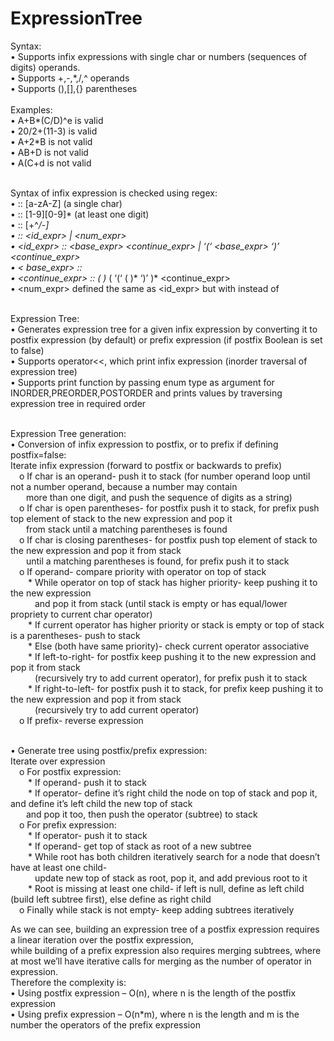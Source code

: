 # ExpressionTree
Syntax: </br>
•	Supports infix expressions with single char or numbers (sequences of digits) operands.</br>
•	Supports +,-,\*,/,^ operands</br>
•	Supports (),[],{} parentheses</br></br>
Examples:</br>
•	A+B*(C/D)^e is valid</br>
•	20/2+(11-3) is valid</br>
•	A+2*B is not valid</br>
•	AB+D is not valid</br>
•	A(C+d is not valid</br></br>

Syntax of infix expression is checked using regex:</br>
•	<id> :: [a-zA-Z]	(a single char)</br>
•	<num> :: [1-9][0-9]*	(at least one digit)</br>
•	<op> :: [+^*/-]</br>
•	<expr> :: <id_expr> | <num_expr></br>
•	<id_expr> :: <base_expr> <continue_expr> | ‘(‘ <base_expr> ‘)’ <continue_expr></br>
•	< base_expr> :: <id> <op> <id></br>
•	<continue_expr> :: (<op> <id>)* (<op> ‘(‘ <id> (<op> <id>)* <op> <id> ‘)’ )* <continue_expr></br>
•	<num_expr> defined the same as <id_expr> but with <num> instead of <id></br></br>

Expression Tree:</br>
•	Generates expression tree for a given infix expression by converting it to postfix expression (by default) or prefix expression (if postfix Boolean is set to false)</br>
•	Supports operator<<, which print infix expression (inorder traversal of expression tree)</br>
•	Supports print function by passing enum type as argument for INORDER,PREORDER,POSTORDER and prints values by traversing expression tree in required order</br></br>

Expression Tree generation:</br>
•	Conversion of infix expression to postfix, or to prefix if defining postfix=false:</br>
Iterate infix expression (forward to postfix or backwards to prefix)</br>
&emsp;o	If char is an operand- push it to stack (for number operand loop until not a number operand, because a number may contain</br>&emsp;&ensp; more than one digit, and push the sequence of digits as a string)</br>
&emsp;o	If char is open parentheses- for postfix push it to stack, for prefix push top element of stack to the new expression and pop it</br>&emsp;&ensp; from stack until a matching parentheses is found</br>
&emsp;o	If char is closing parentheses- for postfix push top element of stack to the new expression and pop it from stack </br>&emsp;&ensp; until a matching parentheses is found, for prefix push it to stack</br>
&emsp;o	If operand- compare priority with operator on top of stack</br>
&emsp;&emsp;*	While operator on top of stack has higher priority- keep pushing it to the new expression </br>&emsp;&emsp;&ensp; and pop it from stack (until stack is empty or has equal/lower propriety to current char operator)</br>
&emsp;&emsp;*	If current operator has higher priority or stack is empty or top of stack is a parentheses- push to stack</br>
&emsp;&emsp;*	Else (both have same priority)- check current  operator associative</br>
&emsp;&emsp;*	If left-to-right- for postfix keep pushing it to the new expression and pop it from stack </br>&emsp;&emsp;&ensp; (recursively try to add current operator), for prefix push it to stack</br>
&emsp;&emsp;*	If right-to-left- for postfix push it to stack, for prefix keep pushing it to the new expression and pop it from stack </br>&emsp;&emsp;&ensp; (recursively try to add current operator)</br>
&emsp;o	If prefix- reverse expression</br></br>

•	Generate tree using postfix/prefix expression:</br>
Iterate over expression</br>
&emsp;o	For postfix expression:</br>
&emsp;&emsp;*	If operand- push it to stack</br>
&emsp;&emsp;*	If operator- define it’s right child the node on top of stack and pop it, and define it’s left child the new top of stack </br>&emsp;&ensp; and pop it too, then push the operator (subtree) to stack</br>
&emsp;o	For prefix expression:</br>
&emsp;&emsp;*	If operator- push it to stack</br>
&emsp;&emsp;*	If operand- get top of stack as root of a new subtree</br>
&emsp;&emsp;*	While root has both children iteratively search for a node that doesn’t have at least one child- </br>&emsp;&emsp;&ensp; update new top of stack as root, pop it, and add previous root to it</br>
&emsp;&emsp;*	Root is missing at least one child- if left is null, define as left child (build left subtree first), else define as right child</br>
&emsp;o	Finally while stack is not empty- keep adding subtrees iteratively</br>

As we can see, building an expression tree of a postfix expression requires a linear iteration over the postfix expression,</br> while building of a prefix expression also requires merging subtrees, where at most we’ll have iterative calls for merging as the number of operator in expression.</br>
Therefore the complexity is:</br>
•	Using postfix expression – O(n), where n is the length of the postfix expression</br>
•	Using prefix expression – O(n*m), where n is the length and m is the number the operators of the prefix expression</br>

